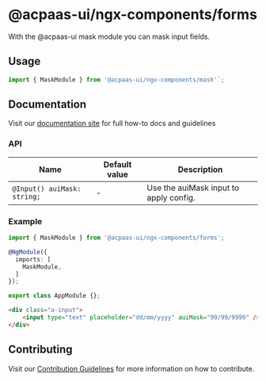 # @acpaas-ui/ngx-components/forms

With the @acpaas-ui mask module you can mask input fields.

## Usage

```typescript
import { MaskModule } from '@acpaas-ui/ngx-components/mask'`;
```

## Documentation

Visit our [documentation site](https://acpaas-ui.digipolis.be/) for full how-to docs and guidelines

### API

| Name         | Default value | Description |
| -----------  | ------ | -------------------------- |
| `@Input() auiMask: string;` | - | Use the auiMask input to apply config. |

### Example

```typescript
import { MaskModule } from '@acpaas-ui/ngx-components/forms';

@NgModule({
  imports: [
    MaskModule,
  ]
});

export class AppModule {};
```

```html
<div class="a-input">
	<input type="text" placeholder="dd/mm/yyyy" auiMask="99/99/9999" />
</div>
```

## Contributing

Visit our [Contribution Guidelines](../../../../../CONTRIBUTING.md) for more information on how to contribute.
